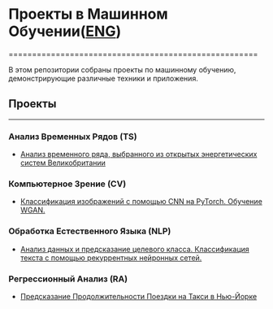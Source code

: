 # Проекты в Машинном Обучении([ENG](https://github.com/termik88/projects_ml/blob/main/README.md))
=====================================================

В этом репозитории собраны проекты по машинному обучению, демонстрирующие различные техники и приложения.

## Проекты
-------------

### Анализ Временных Рядов (TS)
* [Анализ временного ряда, выбранного из открытых энергетических систем Великобритании](https://github.com/termik88/projects_ml/tree/main/time_series)

### Компьютерное Зрение (CV)
* [Классификация изображений с помощью CNN на PyTorch. Обучение WGAN.](https://github.com/termik88/projects_ml/tree/main/computer_vision)

### Обработка Естественного Языка (NLP)
* [Анализ данных и предсказание целевого класса. Классификация текста с помощью рекуррентных нейронных сетей.](https://github.com/termik88/projects_ml/tree/main/natural_language_processing)

### Регрессионный Анализ (RA)
* [Предсказание Продолжительности Поездки на Такси в Нью-Йорке](https://github.com/termik88/projects_ml/tree/main/regression_analysis)
